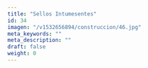 ```yaml
---
title: "Sellos Intumesentes"
id: 34
imagen: "/v1532656894/construccion/46.jpg"
meta_keywords: ""
meta_description: ""
draft: false
weight: 0
---
```


